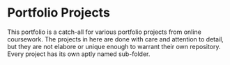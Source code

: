 # Portfolio Projects
This portfolio is a catch-all for various portfolio projects from online coursework. The projects in here are done with care and attention to detail, but they are not elabore or unique enough to warrant their own repository. Every project has its own aptly named sub-folder. 
